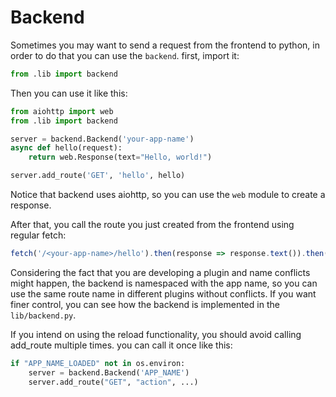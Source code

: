# Backend

Sometimes you may want to send a request from the frontend to python, in order to do that you can use the `backend`.
first, import it:
```python
from .lib import backend
```

Then you can use it like this:
```python
from aiohttp import web
from .lib import backend

server = backend.Backend('your-app-name')
async def hello(request):
    return web.Response(text="Hello, world!")

server.add_route('GET', 'hello', hello)
```

Notice that backend uses aiohttp, so you can use the `web` module to create a response.


After that, you call the route you just created from the frontend using regular fetch:
```javascript
fetch('/<your-app-name>/hello').then(response => response.text()).then(console.log)
```


Considering the fact that you are developing a plugin and name conflicts might happen, the backend is namespaced with the app name, so you can use the same route name in different plugins without conflicts.
If you want finer control, you can see how the backend is implemented in the `lib/backend.py`.


If you intend on using the reload functionality, you should avoid calling add_route multiple times. you can call it once like this:
```python
if "APP_NAME_LOADED" not in os.environ:
    server = backend.Backend('APP_NAME')
    server.add_route("GET", "action", ...)
```